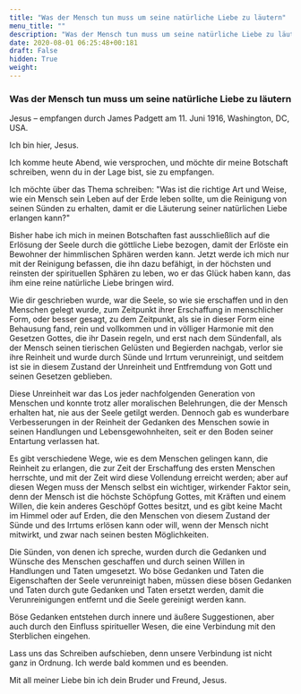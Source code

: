 ```yaml
---
title: "Was der Mensch tun muss um seine natürliche Liebe zu läutern"
menu_title: ""
description: "Was der Mensch tun muss um seine natürliche Liebe zu läutern"
date: 2020-08-01 06:25:48+00:181
draft: False
hidden: True
weight:
---
```

### Was der Mensch tun muss um seine natürliche Liebe zu läutern

Jesus – empfangen durch James Padgett am 11. Juni 1916, Washington, DC, USA.

Ich bin hier, Jesus.

Ich komme heute Abend, wie versprochen, und möchte dir meine Botschaft schreiben, wenn du in der Lage bist, sie zu empfangen.

Ich möchte über das Thema schreiben: "Was ist die richtige Art und Weise, wie ein Mensch sein Leben auf der Erde leben sollte, um die Reinigung von seinen Sünden zu erhalten, damit er die Läuterung seiner natürlichen Liebe erlangen kann?"

Bisher habe ich mich in meinen Botschaften fast ausschließlich auf die Erlösung der Seele durch die göttliche Liebe bezogen, damit der Erlöste ein Bewohner der himmlischen Sphären werden kann. Jetzt werde ich mich nur mit der Reinigung befassen, die ihn dazu befähigt, in der höchsten und reinsten der spirituellen Sphären zu leben, wo er das Glück haben kann, das ihm eine reine natürliche Liebe bringen wird.

Wie dir geschrieben wurde, war die Seele, so wie sie erschaffen und in den Menschen gelegt wurde, zum Zeitpunkt ihrer Erschaffung in menschlicher Form, oder besser gesagt, zu dem Zeitpunkt, als sie in dieser Form eine Behausung fand, rein und vollkommen und in völliger Harmonie mit den Gesetzen Gottes, die ihr Dasein regeln, und erst nach dem Sündenfall, als der Mensch seinen tierischen Gelüsten und Begierden nachgab, verlor sie ihre Reinheit und wurde durch Sünde und Irrtum verunreinigt, und seitdem ist sie in diesem Zustand der Unreinheit und Entfremdung von Gott und seinen Gesetzen geblieben.

Diese Unreinheit war das Los jeder nachfolgenden Generation von Menschen und konnte trotz aller moralischen Belehrungen, die der Mensch erhalten hat, nie aus der Seele getilgt werden. Dennoch gab es wunderbare Verbesserungen in der Reinheit der Gedanken des Menschen sowie in seinen Handlungen und Lebensgewohnheiten, seit er den Boden seiner Entartung verlassen hat.

Es gibt verschiedene Wege, wie es dem Menschen gelingen kann, die Reinheit zu erlangen, die zur Zeit der Erschaffung des ersten Menschen herrschte, und mit der Zeit wird diese Vollendung erreicht werden; aber auf diesen Wegen muss der Mensch selbst ein wichtiger, wirkender Faktor sein, denn der Mensch ist die höchste Schöpfung Gottes, mit Kräften und einem Willen, die kein anderes Geschöpf Gottes besitzt, und es gibt keine Macht im Himmel oder auf Erden, die den Menschen von diesem Zustand der Sünde und des Irrtums erlösen kann oder will, wenn der Mensch nicht mitwirkt, und zwar nach seinen besten Möglichkeiten.

Die Sünden, von denen ich spreche, wurden durch die Gedanken und Wünsche des Menschen geschaffen und durch seinen Willen in Handlungen und Taten umgesetzt. Wo böse Gedanken und Taten die Eigenschaften der Seele verunreinigt haben, müssen diese bösen Gedanken und Taten durch gute Gedanken und Taten ersetzt werden, damit die Verunreinigungen entfernt und die Seele gereinigt werden kann.

Böse Gedanken entstehen durch innere und äußere Suggestionen, aber auch durch den Einfluss spiritueller Wesen, die eine Verbindung mit den Sterblichen eingehen.

Lass uns das Schreiben aufschieben, denn unsere Verbindung ist nicht ganz in Ordnung. Ich werde bald kommen und es beenden.

Mit all meiner Liebe bin ich dein Bruder und Freund, Jesus.
